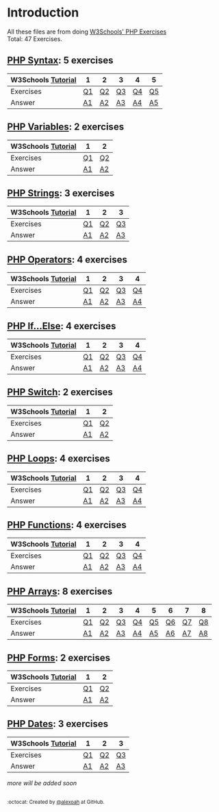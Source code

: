 # Introduction
All these files are from doing [W3Schools' PHP Exercises](https://www.w3schools.com/php/exercise.asp)  
Total: 47 Exercises.

## [PHP Syntax](./PHP-Syntax): 5 exercises
| W3Schools [Tutorial](https://www.w3schools.com/php/php_syntax.asp) | 1 | 2 | 3 | 4 | 5 |
| --- | --- | --- | --- | --- | --- |
| Exercises | [Q1](https://www.w3schools.com/php/exercise.asp?filename=exercise_syntax1) | [Q2](https://www.w3schools.com/php/exercise.asp?filename=exercise_syntax2) | [Q3](https://www.w3schools.com/php/exercise.asp?filename=exercise_syntax3) | [Q4](https://www.w3schools.com/php/exercise.asp?filename=exercise_syntax4) | [Q5](https://www.w3schools.com/php/exercise.asp?filename=exercise_syntax5) |
| Answer | [A1](./PHP-Syntax/phpSyntaxE1.php) | [A2](./PHP-Syntax/phpSyntaxE2.php) | [A3](./PHP-Syntax/phpSyntaxE3.php) | [A4](./PHP-Syntax/phpSyntaxE4.php) | [A5](./PHP-Syntax/phpSyntaxE5.php) |

## [PHP Variables](./PHP-Variables): 2 exercises
| W3Schools [Tutorial](https://www.w3schools.com/php/php_variables.asp) | 1 | 2 |
| --- | --- | --- |
| Exercises | [Q1](https://www.w3schools.com/php/exercise.asp?filename=exercise_variables1) | [Q2](https://www.w3schools.com/php/exercise.asp?filename=exercise_variables2) |
| Answer | [A1](./PHP-Variables/phpVariablesE1.php) | [A2](./PHP-Variables/phpVariablesE2.php) |

## [PHP Strings](./PHP-Strings): 3 exercises
| W3Schools [Tutorial](https://www.w3schools.com/php/php_string.asp) | 1 | 2 | 3 |
| --- | --- | --- | --- |
| Exercises | [Q1](https://www.w3schools.com/php/exercise.asp?filename=exercise_strings1) | [Q2](https://www.w3schools.com/php/exercise.asp?filename=exercise_strings2) | [Q3](https://www.w3schools.com/php/exercise.asp?filename=exercise_strings3) |
| Answer | [A1](./PHP-Strings/phpStringsE1.php) | [A2](./PHP-Strings/phpStringsE2.php) | [A3](./PHP-Strings/phpStringsE3.php) |

## [PHP Operators](./PHP-Operators): 4 exercises
| W3Schools [Tutorial](https://www.w3schools.com/php/php_operators.asp) | 1 | 2 | 3 | 4 |
| --- | --- | --- | --- | --- |
| Exercises | [Q1](https://www.w3schools.com/php/exercise.asp?filename=exercise_operators1) | [Q2](https://www.w3schools.com/php/exercise.asp?filename=exercise_operators2) | [Q3](https://www.w3schools.com/php/exercise.asp?filename=exercise_operators3) | [Q4](https://www.w3schools.com/php/exercise.asp?filename=exercise_operators4) |
| Answer | [A1](./PHP-Operators/phpOperatorsE1.php) | [A2](./PHP-Operators/phpOperatorsE2.php) | [A3](./PHP-Operators/phpOperatorsE3.php) | [A4](./PHP-Operators/phpOperatorsE4.php) |

## [PHP If...Else](./PHP-IfElse): 4 exercises
| W3Schools [Tutorial](https://www.w3schools.com/php/php_if_else.asp) | 1 | 2 | 3 | 4 |
| --- | --- | --- | --- | --- |
| Exercises | [Q1](https://www.w3schools.com/php/exercise.asp?filename=exercise_ifelse1) | [Q2](https://www.w3schools.com/php/exercise.asp?filename=exercise_ifelse2) | [Q3](https://www.w3schools.com/php/exercise.asp?filename=exercise_ifelse3) | [Q4](https://www.w3schools.com/php/exercise.asp?filename=exercise_ifelse4) |
| Answer | [A1](./PHP-IfElse/phpIfElseE1.php) | [A2](./PHP-IfElse/phpIfElseE2.php) | [A3](./PHP-IfElse/phpIfElseE3.php) | [A4](./PHP-IfElse/phpIfElseE4.php) |

## [PHP Switch](./PHP-Switch): 2 exercises
| W3Schools [Tutorial](https://www.w3schools.com/php/php_switch.asp) | 1 | 2 |
| --- | --- | --- |
| Exercises | [Q1](https://www.w3schools.com/php/exercise.asp?filename=exercise_switch1) | [Q2](https://www.w3schools.com/php/exercise.asp?filename=exercise_switch2) |
| Answer | [A1](./PHP-Switch/phpSwitchE1.php) | [A2](./PHP-Switch/phpSwitchE2.php) |

## [PHP Loops](./PHP-Loops): 4 exercises
| W3Schools [Tutorial](https://www.w3schools.com/php/php_looping.asp) | 1 | 2 | 3 | 4 |
| --- | --- | --- | --- | --- |
| Exercises | [Q1](https://www.w3schools.com/php/exercise.asp?filename=exercise_loops1) | [Q2](https://www.w3schools.com/php/exercise.asp?filename=exercise_loops2) | [Q3](https://www.w3schools.com/php/exercise.asp?filename=exercise_loops3) | [Q4](https://www.w3schools.com/php/exercise.asp?filename=exercise_loops4) |
| Answer | [A1](./PHP-Loops/phpLoopsE1.php) | [A2](./PHP-Loops/phpLoopsE2.php) | [A3](./PHP-Loops/phpLoopsE3.php) | [A4](./PHP-Loops/phpLoopsE4.php) |

## [PHP Functions](./PHP-Functions): 4 exercises
| W3Schools [Tutorial](https://www.w3schools.com/php/php_functions.asp) | 1 | 2 | 3 | 4 |
| --- | --- | --- | --- | --- |
| Exercises | [Q1](https://www.w3schools.com/php/exercise.asp?filename=exercise_functions1) | [Q2](https://www.w3schools.com/php/exercise.asp?filename=exercise_functions2) | [Q3](https://www.w3schools.com/php/exercise.asp?filename=exercise_functions3) | [Q4](https://www.w3schools.com/php/exercise.asp?filename=exercise_functions4) |
| Answer | [A1](./PHP-Functions/phpFunctionsE1.php) | [A2](./PHP-Functions/phpFunctionsE2.php) | [A3](./PHP-Functions/phpFunctionsE3.php) | [A4](./PHP-Functions/phpFunctionsE4.php) |

## [PHP Arrays](./PHP-Arrays): 8 exercises
| W3Schools [Tutorial](https://www.w3schools.com/php/php_arrays.asp) | 1 | 2 | 3 | 4 | 5 | 6 | 7 | 8 |
| --- | --- | --- | --- | --- | --- | --- | --- | --- |
| Exercises | [Q1](https://www.w3schools.com/php/exercise.asp?filename=exercise_arrays1) | [Q2](https://www.w3schools.com/php/exercise.asp?filename=exercise_arrays2) | [Q3](https://www.w3schools.com/php/exercise.asp?filename=exercise_arrays3) | [Q4](https://www.w3schools.com/php/exercise.asp?filename=exercise_arrays4) | [Q5](https://www.w3schools.com/php/exercise.asp?filename=exercise_arrays5) | [Q6](https://www.w3schools.com/php/exercise.asp?filename=exercise_arrays6) | [Q7](https://www.w3schools.com/php/exercise.asp?filename=exercise_arrays7) | [Q8](https://www.w3schools.com/php/exercise.asp?filename=exercise_arrays8) |
| Answer | [A1](./PHP-Arrays/phpArraysE1.php) | [A2](./PHP-Arrays/phpArraysE2.php) | [A3](./PHP-Arrays/phpArraysE3.php) | [A4](./PHP-Arrays/phpArraysE4.php) | [A5](./PHP-Arrays/phpArraysE5.php) | [A6](./PHP-Arrays/phpArraysE6.php) | [A7](./PHP-Arrays/phpArraysE7.php) | [A8](./PHP-Arrays/phpArraysE8.php) |

## [PHP Forms](./PHP-Forms): 2 exercises
| W3Schools [Tutorial](https://www.w3schools.com/php/php_forms.asp) | 1 | 2 |
| --- | --- | --- |
| Exercises | [Q1](https://www.w3schools.com/php/exercise.asp?filename=exercise_forms1) | [Q2](https://www.w3schools.com/php/exercise.asp?filename=exercise_forms2) |
| Answer | [A1](./PHP-Forms/phpFormsE1.php) | [A2](./PHP-Forms/phpFormsE2.php) |

## [PHP Dates](./PHP-Dates): 3 exercises
| W3Schools [Tutorial](https://www.w3schools.com/php/php_date.asp) | 1 | 2 | 3 |
| --- | --- | --- | --- |
| Exercises | [Q1](https://www.w3schools.com/php/exercise.asp?filename=exercise_dates1) | [Q2](https://www.w3schools.com/php/exercise.asp?filename=exercise_dates2) | [Q3](https://www.w3schools.com/php/exercise.asp?filename=exercise_dates3) |
| Answer | [A1](./PHP-Dates/phpDatesE1.php) | [A2](./PHP-Dates/phpDatesE2.php) | [A3](./PHP-Dates/phpDatesE3.php) |


  
*more will be added soon*

##
<sup>:octocat: Created by [@alexoah](http://github.com/alexoah) at GitHub.</sup>
